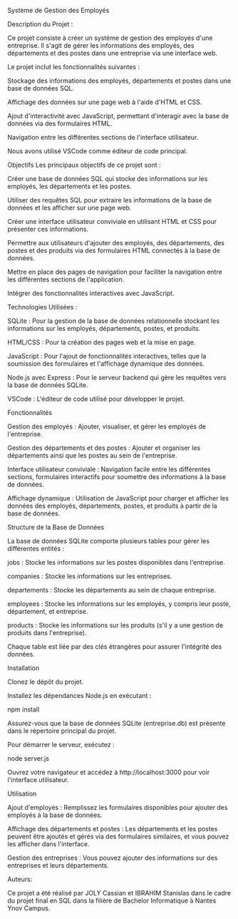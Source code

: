 Système de Gestion des Employés

Description du Projet :

Ce projet consiste à créer un système de gestion des employés d'une entreprise. 
Il s'agit de gérer les informations des employés, des départements et des postes dans une entreprise via une interface web.


Le projet inclut les fonctionnalités suivantes :

Stockage des informations des employés, départements et postes dans une base de données SQL.

Affichage des données sur une page web à l'aide d'HTML et CSS.

Ajout d'interactivité avec JavaScript, permettant d'interagir avec la base de données via des formulaires HTML.

Navigation entre les différentes sections de l'interface utilisateur.

Nous avons utilisé VSCode comme éditeur de code principal.

Objectifs
Les principaux objectifs de ce projet sont :

Créer une base de données SQL qui stocke des informations sur les employés, les départements et les postes.

Utiliser des requêtes SQL pour extraire les informations de la base de données et les afficher sur une page web.

Créer une interface utilisateur conviviale en utilisant HTML et CSS pour présenter ces informations.

Permettre aux utilisateurs d'ajouter des employés, des départements, des postes et des produits via des formulaires HTML connectés à la base de données.

Mettre en place des pages de navigation pour faciliter la navigation entre les différentes sections de l'application.

Intégrer des fonctionnalités interactives avec JavaScript.

Technologies Utilisées :

SQLite : Pour la gestion de la base de données relationnelle stockant les informations sur les employés, départements, postes, et produits.

HTML/CSS : Pour la création des pages web et la mise en page.

JavaScript : Pour l'ajout de fonctionnalités interactives, telles que la soumission des formulaires et l'affichage dynamique des données.

Node.js avec Express : Pour le serveur backend qui gère les requêtes vers la base de données SQLite.

VSCode : L'éditeur de code utilisé pour développer le projet.

Fonctionnalités

Gestion des employés : Ajouter, visualiser, et gérer les employés de l'entreprise.

Gestion des départements et des postes : Ajouter et organiser les départements ainsi que les postes au sein de l'entreprise.

Interface utilisateur conviviale : Navigation facile entre les différentes sections, formulaires interactifs pour soumettre des informations à la base de données.


Affichage dynamique : Utilisation de JavaScript pour charger et afficher les données des employés, départements, postes, et produits à partir de la base de données.

Structure de la Base de Données

La base de données SQLite comporte plusieurs tables pour gérer les différentes entités :

jobs : Stocke les informations sur les postes disponibles dans l'entreprise.

companies : Stocke les informations sur les entreprises.

departements : Stocke les départements au sein de chaque entreprise.

employees : Stocke les informations sur les employés, y compris leur poste, département, et entreprise.

products : Stocke les informations sur les produits (s'il y a une gestion de produits dans l'entreprise).

Chaque table est liée par des clés étrangères pour assurer l'intégrité des données.

Installation

Clonez le dépôt du projet.

Installez les dépendances Node.js en exécutant :

npm install

Assurez-vous que la base de données SQLite (entreprise.db) est présente dans le répertoire principal du projet.

Pour démarrer le serveur, exécutez :

node server.js

Ouvrez votre navigateur et accédez à http://localhost:3000 pour voir l'interface utilisateur.

Utilisation

Ajout d'employés : Remplissez les formulaires disponibles pour ajouter des employés à la base de données.

Affichage des départements et postes : Les départements et les postes peuvent être ajoutés et gérés via des formulaires similaires, et vous pouvez les afficher dans l'interface.

Gestion des entreprises : Vous pouvez ajouter des informations sur des entreprises et leurs départements.

Auteurs:

Ce projet a été réalisé par JOLY Cassian et IBRAHIM Stanislas dans le cadre du projet final en SQL dans la filière de Bachelor Informatique à Nantes Ynov Campus.


